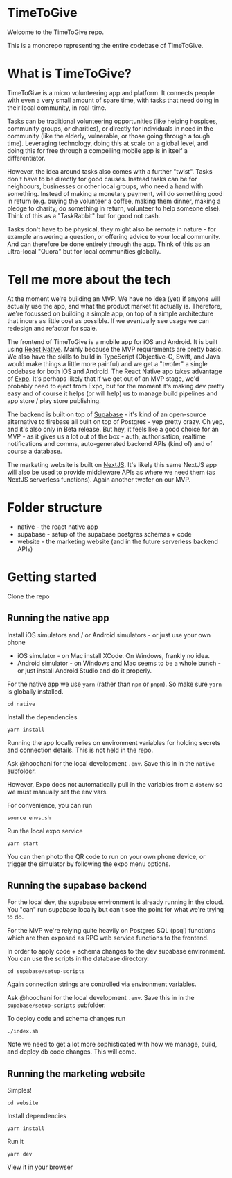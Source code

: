 # TimeToGive

Welcome to the TimeToGive repo. 

This is a monorepo representing the entire codebase of TimeToGive. 

# What is TimeToGive?

TimeToGive is a micro volunteering app and platform. It connects people with even a very small amount of spare time, with tasks that need doing in their local community, in real-time.

Tasks can be traditional volunteering opportunities (like helping hospices, community groups, or charities), or directly for individuals in need in the community (like the elderly, vulnerable, or those going through a tough time). Leveraging technology, doing this at scale on a global level, and doing this for free through a compelling mobile app is in itself a differentiator.

However, the idea around tasks also comes with a further "twist". Tasks don't have to be directly for good causes. Instead tasks can be for neighbours, businesses or other local groups, who need a hand with something. Instead of making a monetary payment, will do something good in return (e.g. buying the volunteer a coffee, making them dinner, making a pledge to charity, do something in return, volunteer to help someone else). Think of this as a "TaskRabbit" but for good not cash.

Tasks don't have to be physical, they might also be remote in nature - for example answering a question, or offering advice to your local community. And can therefore be done entirely through the app. Think of this as an ultra-local "Quora" but for local communities globally. 

# Tell me more about the tech

At the moment we're building an MVP. We have no idea (yet) if anyone will actually use the app, and what the product market fit actually is. Therefore, we're focussed on building a simple app, on top of a simple architecture that incurs as little cost as possible. If we eventually see usage we can redesign and refactor for scale.

The frontend of TimeToGive is a mobile app for iOS and Android. It is built using [React Native](https://reactnative.dev/). Mainly because the MVP requirements are pretty basic. We also have the skills to build in TypeScript (Objective-C, Swift, and Java would make things a little more painful) and we get a "twofer" a single codebase for both iOS and Android. The React Native app takes advantage of [Expo](https://expo.dev/). It's perhaps likely that if we get out of an MVP stage, we'd probably need to eject from Expo, but for the moment it's making dev pretty easy and of course it helps (or will help) us to manage build pipelines and app store / play store publishing.

The backend is built on top of [Supabase](https://supabase.com/) - it's kind of an open-source alternative to firebase all built on top of Postgres - yep pretty crazy. Oh yep, and it's also only in Beta release. But hey, it feels like a good choice for an MVP - as it gives us a lot out of the box - auth, authorisation, realtime notifications and comms, auto-generated backend APIs (kind of) and of course a database.

The marketing website is built on [NextJS](https://nextjs.org/). It's likely this same NextJS app will also be used to provide middleware APIs as where we need them (as NextJS serverless functions). Again another twofer on our MVP.

# Folder structure

- native - the react native app
- supabase - setup of the supabase postgres schemas + code
- website - the marketing website (and in the future serverless backend APIs)

# Getting started 

Clone the repo

## Running the native app

Install iOS simulators and / or Android simulators - or just use your own phone

- iOS simulator - on Mac install XCode. On Windows, frankly no idea.
- Android simulator - on Windows and Mac seems to be a whole bunch - or just install Android Studio and do it properly.

For the native app we use `yarn` (rather than `npm` or `pnpm`). So make sure `yarn` is globally installed.

```
cd native
```

Install the dependencies

```
yarn install
```

Running the app locally relies on environment variables for holding secrets and connection details. This is not held in the repo.

Ask @hoochani for the local development `.env`. Save this in in the `native` subfolder.

However, Expo does not automatically pull in the variables from a `dotenv` so we must manually set the env vars.

For convenience, you can run

```
source envs.sh 
```

Run the local expo service

```
yarn start
```

You can then photo the QR code to run on your own phone device, or trigger the simulator by following the expo menu options.

## Running the supabase backend

For the local dev, the supabase environment is already running in the cloud. You "can" run supabase locally but can't see the point for what we're trying to do.

For the MVP we're relying quite heavily on Postgres SQL (psql) functions which are then exposed as RPC web service functions to the frontend.

In order to apply code + schema changes to the dev supabase environment. You can use the scripts in the database directory.

```
cd supabase/setup-scripts
```

Again connection strings are controlled via environment variables. 

Ask @hoochani for the local development `.env`. Save this in in the `supabase/setup-scripts` subfolder.

To deploy code and schema changes run

```
./index.sh
```

Note we need to get a lot more sophisticated with how we manage, build, and deploy db code changes. This will come.

## Running the marketing website

Simples!

```
cd website
```

Install dependencies

```
yarn install
```

Run it

```
yarn dev
```

View it in your browser













